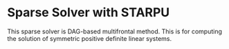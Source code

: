 # Sparse Solver with STARPU

This sparse solver is DAG-based multifrontal method. This is for computing the solution of symmetric positive definite linear systems.